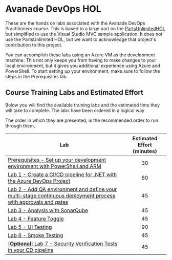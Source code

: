 # Avanade DevOps HOL
These are the hands on labs associated with the Avanade DevOps Practitioners course.  This is based to a large part on the [PartsUnlimitedHOL](https://github.com/Microsoft/PartsUnlimitedE2E/blob/master/PartsUnlimited-aspnet45/docs/GettingStarted.md) but simplified to use the Visual Studio MVC sample application.  It does not use the PartsUnlimited HOL, but we want to acknowledge that project's contribution to this project.

You can accomplish these labs using an Azure VM as the development machine. This not only keeps you from having to make changes to your local environment, but it gives you additional experience using Azure and PowerShell. To start setting up your environment, make sure to follow the steps in the Prerequisites lab.

## Course Training Labs and Estimated Effort
Below you will find the available training labs and the estimated time they will take to complete. The labs have been ordered in a logical way

The order in which they are presented, is the recommended order to run through them.

| Lab       | Estimated Effort (minutes) |
| --------- |:--------------------------:|
| [Prerequisites - Set up your development environment with PowerShell and ARM](azure-rm/readme.md) | 30 |
| [Lab 1 - Create a CI/CD pipeline for .NET with the Azure DevOps Project](azure-devops-project/readme.md) | 60 |
| [Lab 2 - Add QA environment and define your multi-stage continuous deployment process with approvals and gates](multi-stage-deployments/readme.md) | 45 |
| [Lab 3 - Analysis with SonarQube](sonarqube/readme.md) | 45 |
| [Lab 4 - Feature Toggle](feature-flag/readme.md) | 45 |
| [Lab 5 - UI Testing](ui-testing/readme.md) | 90 |
| [Lab 6 - Smoke Testing](smoke-testing/readme.md) | 45 |
| [[**Optional**] Lab 7 - Security Verification Tests in your CD pipeline](security-testing/readme.md) | 45 |
